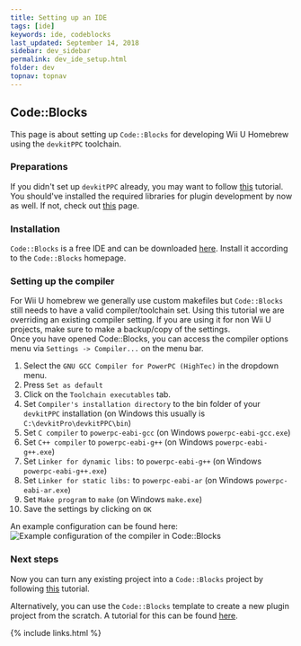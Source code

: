 ```yaml
---
title: Setting up an IDE
tags: [ide]
keywords: ide, codeblocks
last_updated: September 14, 2018
sidebar: dev_sidebar
permalink: dev_ide_setup.html
folder: dev
topnav: topnav
---
```


## Code::Blocks
This page is about setting up `Code::Blocks` for developing Wii U Homebrew using the `devkitPPC` toolchain.  

### Preparations
If you didn't set up `devkitPPC` already, you may want to follow [this](dev_toolchain_setup) tutorial. You should've installed the required libraries for plugin development by now as well. If not, check out [this](dev_required_libraries) page.  

### Installation
`Code::Blocks` is a free IDE and can be downloaded [here](http://www.codeblocks.org/). Install it according to the `Code::Blocks` homepage.

### Setting up the compiler
For Wii U homebrew we generally use custom makefiles but `Code::Blocks` still needs to have a valid compiler/toolchain set. Using this tutorial we are overriding an existing compiler setting. 
If you are using it for non Wii U projects, make sure to make a backup/copy of the settings.  
Once you have opened Code::Blocks, you can access the compiler options menu via `Settings -> Compiler...` on the menu bar.
1. Select the `GNU GCC Compiler for PowerPC (HighTec)` in the dropdown menu.
2. Press `Set as default`
3. Click on the `Toolchain executables` tab.
4. Set `Compiler's installation directory` to the bin folder of your `devkitPPC` installation (on Windows this usually is `C:\devkitPro\devkitPPC\bin`)
5. Set `C compiler` to `powerpc-eabi-gcc` (on Windows `powerpc-eabi-gcc.exe`)
6. Set `C++ compiler` to `powerpc-eabi-g++` (on Windows `powerpc-eabi-g++.exe`)
7. Set `Linker for dynamic libs:` to `powerpc-eabi-g++` (on Windows `powerpc-eabi-g++.exe`)
8. Set `Linker for static libs:` to `powerpc-eabi-ar` (on Windows `powerpc-eabi-ar.exe`)
9. Set `Make program` to `make` (on Windows `make.exe`)
10. Save the settings by clicking on `OK`

An example configuration can be found here:  
![Example configuration of the compiler in Code::Blocks](https://i.imgur.com/cnfkmHR.gif)

### Next steps
Now you can turn any existing project into a `Code::Blocks` project by following [this](dev_codeblocks_project_from_scratch.html) tutorial.  

Alternatively, you can use the `Code::Blocks` template to create a new plugin project from the scratch. A tutorial for this can be found [here](dev_project_template_in_code_blocks.html).

{% include links.html %}
